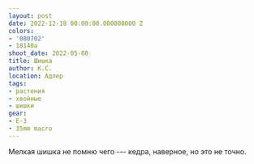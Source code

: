```yaml
---
layout: post
date: 2022-12-18 00:00:00.000000000 Z
colors:
- '080702'
- 18140a
shoot_date: 2022-05-08
title: Шишка
author: К.С.
location: Адлер
tags:
- растения
- хвойные
- шишки
gear:
- E-3
- 35mm macro
---
```

Мелкая шишка не помню чего --- кедра, наверное, но это не точно.


